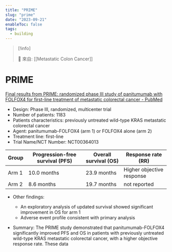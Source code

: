 ```yaml
---
title: "PRIME"
slug: "prime"
date: "2023-09-21"
enableToc: false
tags:
  - building
---
```


> [!info]
>
> 🌱 來自: [[Metastatic Colon Cancer]]

# PRIME

[Final results from PRIME: randomized phase III study of panitumumab with FOLFOX4 for first-line treatment of metastatic colorectal cancer - PubMed](https://pubmed-ncbi-nlm-nih-gov.autorpa.kfsyscc.org/24718886/)

- Design: Phase III, randomized, multicenter trial
- Number of patients: 1183
- Patients characteristics: previously untreated wild-type KRAS metastatic colorectal cancer
- Agent: panitumumab-FOLFOX4 (arm 1) or FOLFOX4 alone (arm 2)
- Treatment line: first-line
- Trial Name/NCT Number: NCT00364013

| Group | Progression-free survival (PFS) | Overall survival (OS) | Response rate (RR) |
|-------|--------------------------------|-----------------------|---------------------|
| Arm 1 | 10.0 months                     | 23.9 months           | Higher objective response |
| Arm 2 | 8.6 months                      | 19.7 months           | not reported         |

- Other findings:
  - An exploratory analysis of updated survival showed significant improvement in OS for arm 1
  - Adverse event profile consistent with primary analysis

- Summary: The PRIME study demonstrated that panitumumab-FOLFOX4 significantly improved PFS and OS in patients with previously untreated wild-type KRAS metastatic colorectal cancer, with a higher objective response rate. These data
